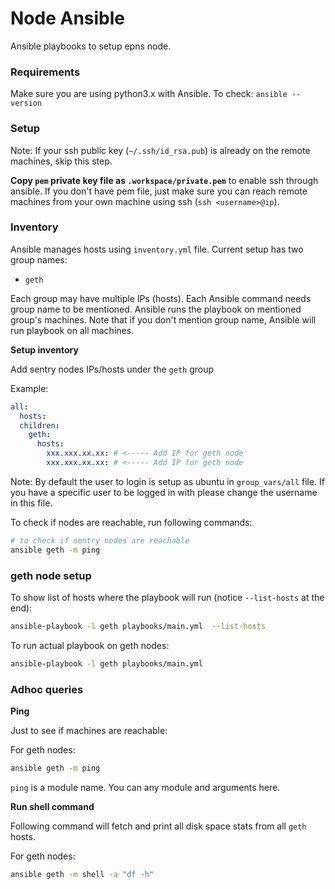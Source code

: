 # Node Ansible

Ansible playbooks to setup epns node.

### Requirements

Make sure you are using python3.x with Ansible. To check: `ansible --version` 

### Setup

Note: If your ssh public key (`~/.ssh/id_rsa.pub`) is already on the remote machines, skip this step.

**Copy `pem` private key file as `.workspace/private.pem`** to enable ssh through ansible. If you don't have pem file, just make sure you can reach remote machines from your own machine using ssh (`ssh <username>@ip`). 

### Inventory

Ansible manages hosts using `inventory.yml` file. Current setup has two group names:

* `geth`

Each group may have multiple IPs (hosts). Each Ansible command needs group name to be mentioned. Ansible runs the playbook on mentioned group's machines. Note that if you don't mention group name, Ansible will run playbook on all machines.

**Setup inventory**

Add sentry nodes IPs/hosts under the `geth` group

Example:

```yml
all:
  hosts:
  children:
    geth:
      hosts:
        xxx.xxx.xx.xx: # <----- Add IP for geth node
        xxx.xxx.xx.xx: # <----- Add IP for geth node
```

Note: By default the user to login is setup as ubuntu in `group_vars/all` file. If you have a specific user to be logged in with please change the username in this file.

To check if nodes are reachable, run following commands:

```bash
# to check if sentry nodes are reachable
ansible geth -m ping

```

### geth node setup

To show list of hosts where the playbook will run (notice `--list-hosts` at the end):

```bash
ansible-playbook -l geth playbooks/main.yml  --list-hosts
```

To run actual playbook on geth nodes:

```bash
ansible-playbook -l geth playbooks/main.yml
```

### Adhoc queries

**Ping**

Just to see if machines are reachable:

For geth nodes:

```bash
ansible geth -m ping
```

`ping` is a module name. You can any module and arguments here.

**Run shell command**

Following command will fetch and print all disk space stats from all `geth` hosts.

For geth nodes:

```bash
ansible geth -m shell -a "df -h"
```
